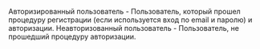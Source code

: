 Авторизированный пользователь - Пользователь, который прошел процедуру регистрации (если используется вход по email и паролю) и авторизации.
Неавторизованный пользователь - Пользователь, не прошедший процедуру авторизации.
